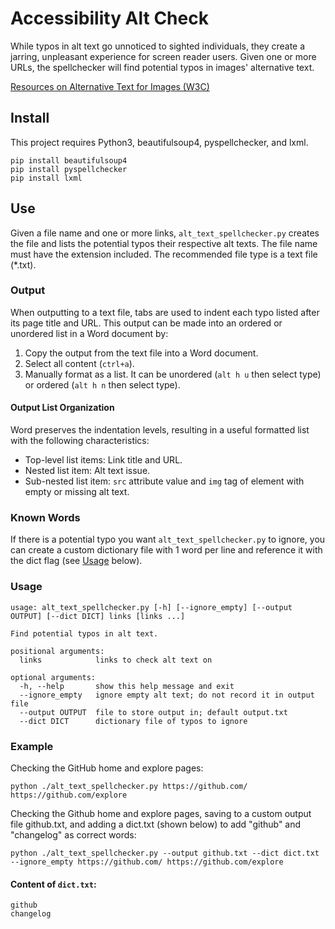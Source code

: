 # Accessibility Alt Check

While typos in alt text go unnoticed to sighted individuals, they create a jarring, unpleasant experience for screen reader users. Given one or more URLs, the spellchecker will find potential typos in images' alternative text.

[Resources on Alternative Text for Images (W3C)](https://www.w3.org/WAI/alt/)

## Install

This project requires Python3, beautifulsoup4, pyspellchecker, and lxml.
```
pip install beautifulsoup4
pip install pyspellchecker
pip install lxml
```

## Use

Given a file name and one or more links, `alt_text_spellchecker.py` creates the file and lists the potential typos their respective alt texts. The file name must have the extension included. The recommended file type is a text file (\*.txt).

### Output

When outputting to a text file, tabs are used to indent each typo listed after its page title and URL. This output can be made into an ordered or unordered list in a Word document by:
1. Copy the output from the text file into a Word document.
2. Select all content (`ctrl+a`).
3. Manually format as a list. It can be unordered (`alt h u` then select type) or ordered (`alt h n` then select type).

#### Output List Organization

Word preserves the indentation levels, resulting in a useful formatted list with the following characteristics:
* Top-level list items: Link title and URL.
* Nested list item: Alt text issue.
* Sub-nested list item: `src` attribute value and `img` tag of element with empty or missing alt text.

### Known Words

If there is a potential typo you want `alt_text_spellchecker.py` to ignore, you can create a custom dictionary file with 1 word per line and reference it with the dict flag (see [Usage](#usage) below).

### Usage

```
usage: alt_text_spellchecker.py [-h] [--ignore_empty] [--output OUTPUT] [--dict DICT] links [links ...]

Find potential typos in alt text.

positional arguments:
  links            links to check alt text on

optional arguments:
  -h, --help       show this help message and exit
  --ignore_empty   ignore empty alt text; do not record it in output file
  --output OUTPUT  file to store output in; default output.txt
  --dict DICT      dictionary file of typos to ignore
```

### Example

Checking the GitHub home and explore pages:
```
python ./alt_text_spellchecker.py https://github.com/ https://github.com/explore
```
Checking the Github home and explore pages, saving to a custom output file github.txt, and adding a dict.txt (shown below) to add "github" and "changelog" as correct words:
```
python ./alt_text_spellchecker.py --output github.txt --dict dict.txt --ignore_empty https://github.com/ https://github.com/explore
```
#### Content of `dict.txt`:
```
github
changelog
```
